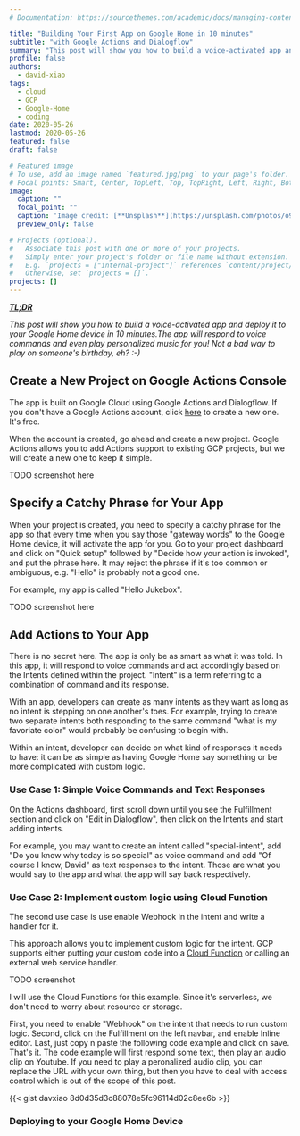 ```yaml
---
# Documentation: https://sourcethemes.com/academic/docs/managing-content/

title: "Building Your First App on Google Home in 10 minutes"
subtitle: "with Google Actions and Dialogflow"
summary: "This post will show you how to build a voice-activated app and deploy it to your Google Home device in 10 minutes. The app will respond to voice commands and even play personalized music for you! Not a bad way to play on someone's birthday, eh? :-)"
profile: false
authors:
  - david-xiao
tags:
  - cloud
  - GCP
  - Google-Home
  - coding
date: 2020-05-26
lastmod: 2020-05-26
featured: false
draft: false

# Featured image
# To use, add an image named `featured.jpg/png` to your page's folder.
# Focal points: Smart, Center, TopLeft, Top, TopRight, Left, Right, BottomLeft, Bottom, BottomRight.
image:
  caption: ""
  focal_point: ""
  caption: 'Image credit: [**Unsplash**](https://unsplash.com/photos/o9KZozGAKQo)'
  preview_only: false

# Projects (optional).
#   Associate this post with one or more of your projects.
#   Simply enter your project's folder or file name without extension.
#   E.g. `projects = ["internal-project"]` references `content/project/deep-learning/index.md`.
#   Otherwise, set `projects = []`.
projects: []
---
```


***[TL;DR](https://en.wikipedia.org/wiki/Wikipedia:Too_long;_didn%27t_read)***

*This post will show you how to build a voice-activated app and deploy it to your Google Home device in 10 minutes.The app will respond to voice commands and even play personalized music for you! Not a bad way to play on someone's birthday, eh? :-)*

## Create a New Project on Google Actions Console

The app is built on Google Cloud using Google Actions and Dialogflow. If you don't have a Google Actions account, click [here](https://console.actions.google.com/) to create a new one. It's free.

When the account is created, go ahead and create a new project. Google Actions allows you to add Actions support to existing GCP projects, but we will create a new one to keep it simple.

TODO screenshot here

## Specify a Catchy Phrase for Your App

When your project is created, you need to specify a catchy phrase for the app so that every time when you say those "gateway words" to the Google Home device, it will activate the app for you. Go to your project dashboard and click on "Quick setup" followed by "Decide how your action is invoked", and put the phrase here. It may reject the phrase if it's too common or ambiguous, e.g. "Hello" is probably not a good one.

For example, my app is called "Hello Jukebox".

TODO screenshot here

## Add Actions to Your App

There is no secret here. The app is only be as smart as what it was told. In this app, it will respond to voice commands and act accordingly based on the Intents defined within the project. "Intent" is a term referring to a combination of command and its response.

With an app, developers can create as many intents as they want as long as no intent is stepping on one another's toes. For example, trying to create two separate intents both responding to the same command "what is my favoriate color" would probably be confusing to begin with.

Within an intent, developer can decide on what kind of responses it needs to have: it can be as simple as having Google Home say something or be more complicated with custom logic.

### Use Case 1: Simple Voice Commands and Text Responses

On the Actions dashboard, first scroll down until you see the Fulfillment section and click on "Edit in Dialogflow", then click on the Intents and start adding intents.

For example, you may want to create an intent called "special-intent", add "Do you know why today is so special" as voice command and add "Of course I know, David" as text responses to the intent. Those are what you would say to the app and what the app will say back respectively.

### Use Case 2: Implement custom logic using Cloud Function

The second use case is use enable Webhook in the intent and write a handler for it.

This approach allows you to implement custom logic for the intent. GCP supports either putting your custom code into a [Cloud Function](https://cloud.google.com/functions) or calling an external web service handler.

TODO screenshot

I will use the Cloud Functions for this example. Since it's serverless, we don't need to worry about resource or storage.

First, you need to enable "Webhook" on the intent that needs to run custom logic. Second, click on the Fulfillment on the left navbar, and enable Inline editor. Last, just copy n paste the following code example and click on save. That's it. The code example will first respond some text, then play an audio clip on Youtube. If you need to play a peronalized audio clip, you can replace the URL with your own thing, but then you have to deal with access control which is out of the scope of this post.

{{< gist davxiao 8d0d35d3c88078e5fc96114d02c8ee6b >}}

### Deploying to your Google Home Device

